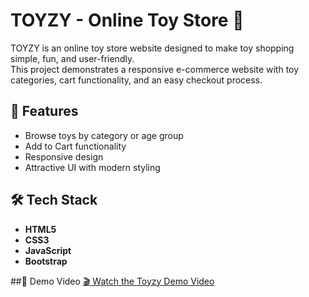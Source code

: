 # TOYZY - Online Toy Store 🎁

TOYZY is an online toy store website designed to make toy shopping simple, fun, and user-friendly.  
This project demonstrates a responsive e-commerce website with toy categories, cart functionality, and an easy checkout process.  


## 🚀 Features
- Browse toys by category or age group  
- Add to Cart functionality  
- Responsive design  
- Attractive UI with modern styling  


## 🛠️ Tech Stack
- **HTML5**  
- **CSS3**  
- **JavaScript**  
- **Bootstrap**

##🎥 Demo Video
[🎬 Watch the Toyzy Demo Video](https://drive.google.com/file/d/1PoVlUsXHa1-uZe1DhOqTGxdXYR1OFbfU/view?usp=sharing)
